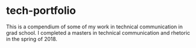 # tech-portfolio
This is a compendium of some of my work in technical communication in grad school. I completed a masters in technical communication and rhetoric in the spring of 2018. 
